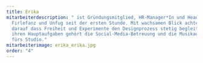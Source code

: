 ```yaml
---
title: Erika
mitarbeiterdescription: " ist Gründungsmitglied, HR-Manager*In und Head of
  Firlefanz und Unfug seit der ersten Stunde. Mit wachsamen Blick achtet Sie
  darauf dass Freiheit und Experimente den Designprozess stetig begleiten. Zu
  ihren Hauptaufgaben gehört die Social-Media-Betreuung und die Musikauswahl
  fürs Studio."
mitarbeiterimage: erika_erika.jpg
order: "4"
---
```

